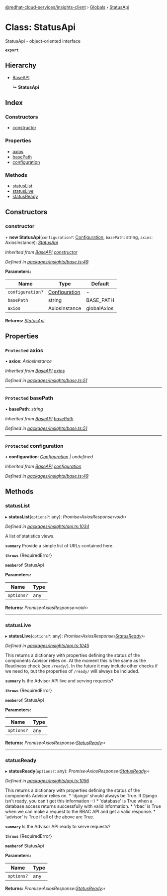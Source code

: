 [@redhat-cloud-services/insights-client](../README.md) › [Globals](../globals.md) › [StatusApi](statusapi.md)

# Class: StatusApi

StatusApi - object-oriented interface

**`export`** 

## Hierarchy

* [BaseAPI](baseapi.md)

  ↳ **StatusApi**

## Index

### Constructors

* [constructor](statusapi.md#constructor)

### Properties

* [axios](statusapi.md#protected-axios)
* [basePath](statusapi.md#protected-basepath)
* [configuration](statusapi.md#protected-configuration)

### Methods

* [statusList](statusapi.md#statuslist)
* [statusLive](statusapi.md#statuslive)
* [statusReady](statusapi.md#statusready)

## Constructors

###  constructor

\+ **new StatusApi**(`configuration?`: [Configuration](configuration.md), `basePath`: string, `axios`: AxiosInstance): *[StatusApi](statusapi.md)*

*Inherited from [BaseAPI](baseapi.md).[constructor](baseapi.md#constructor)*

*Defined in [packages/insights/base.ts:49](https://github.com/RedHatInsights/javascript-clients/blob/master/packages/insights/base.ts#L49)*

**Parameters:**

Name | Type | Default |
------ | ------ | ------ |
`configuration?` | [Configuration](configuration.md) | - |
`basePath` | string | BASE_PATH |
`axios` | AxiosInstance | globalAxios |

**Returns:** *[StatusApi](statusapi.md)*

## Properties

### `Protected` axios

• **axios**: *AxiosInstance*

*Inherited from [BaseAPI](baseapi.md).[axios](baseapi.md#protected-axios)*

*Defined in [packages/insights/base.ts:51](https://github.com/RedHatInsights/javascript-clients/blob/master/packages/insights/base.ts#L51)*

___

### `Protected` basePath

• **basePath**: *string*

*Inherited from [BaseAPI](baseapi.md).[basePath](baseapi.md#protected-basepath)*

*Defined in [packages/insights/base.ts:51](https://github.com/RedHatInsights/javascript-clients/blob/master/packages/insights/base.ts#L51)*

___

### `Protected` configuration

• **configuration**: *[Configuration](configuration.md) | undefined*

*Inherited from [BaseAPI](baseapi.md).[configuration](baseapi.md#protected-configuration)*

*Defined in [packages/insights/base.ts:49](https://github.com/RedHatInsights/javascript-clients/blob/master/packages/insights/base.ts#L49)*

## Methods

###  statusList

▸ **statusList**(`options?`: any): *Promise‹AxiosResponse‹void››*

*Defined in [packages/insights/api.ts:1034](https://github.com/RedHatInsights/javascript-clients/blob/master/packages/insights/api.ts#L1034)*

A list of statistics views.

**`summary`** Provide a simple list of URLs contained here.

**`throws`** {RequiredError}

**`memberof`** StatusApi

**Parameters:**

Name | Type |
------ | ------ |
`options?` | any |

**Returns:** *Promise‹AxiosResponse‹void››*

___

###  statusLive

▸ **statusLive**(`options?`: any): *Promise‹AxiosResponse‹[StatusReady](../interfaces/statusready.md)››*

*Defined in [packages/insights/api.ts:1045](https://github.com/RedHatInsights/javascript-clients/blob/master/packages/insights/api.ts#L1045)*

This returns a dictionary with properties defining the status of the components Advisor relies on. At the moment this is the same as the Readiness check (see `/ready/`). In the future it may include other checks if we need to, but the properties of `/ready/` will always be included.

**`summary`** Is the Advisor API live and serving requests?

**`throws`** {RequiredError}

**`memberof`** StatusApi

**Parameters:**

Name | Type |
------ | ------ |
`options?` | any |

**Returns:** *Promise‹AxiosResponse‹[StatusReady](../interfaces/statusready.md)››*

___

###  statusReady

▸ **statusReady**(`options?`: any): *Promise‹AxiosResponse‹[StatusReady](../interfaces/statusready.md)››*

*Defined in [packages/insights/api.ts:1056](https://github.com/RedHatInsights/javascript-clients/blob/master/packages/insights/api.ts#L1056)*

This returns a dictionary with properties defining the status of the components Advisor relies on. * \'django\' should always be True.  If Django isn\'t ready, you can\'t get this information :-) * \'database\' is True when a database access returns successfully with valid information. * \'rbac\' is True when we can make a request to the RBAC API and get a valid response. * \'advisor\' is True if all of the above are True.

**`summary`** Is the Advisor API ready to serve requests?

**`throws`** {RequiredError}

**`memberof`** StatusApi

**Parameters:**

Name | Type |
------ | ------ |
`options?` | any |

**Returns:** *Promise‹AxiosResponse‹[StatusReady](../interfaces/statusready.md)››*
